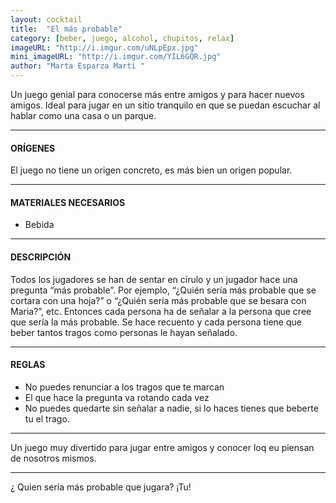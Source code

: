 ```yaml
---
layout: cocktail
title:  "El más probable"
category: [beber, juego, alcohol, chupitos, relax]
imageURL: "http://i.imgur.com/uNLpEpx.jpg"
mini_imageURL: "http://i.imgur.com/YIL6GQR.jpg"
author: "Marta Esparza Martí "
---
```


Un juego genial para conocerse más entre amigos y para hacer nuevos amigos.  Ideal para jugar en un sitio tranquilo en que se puedan escuchar al hablar como una casa o un parque.

*******************************************************************

#### ORÍGENES
El juego no tiene un origen concreto, es más bien un origen popular.

*******************************************************************

#### MATERIALES NECESARIOS

- Bebida

*******************************************************************

#### DESCRIPCIÓN

Todos los jugadores se han de sentar en círulo y un jugador hace una pregunta “más probable”. Por ejemplo, “¿Quién sería más probable que se cortara con una hoja?” o “¿Quién sería más probable que se besara con Maria?”, etc. Entonces cada persona ha de señalar a la persona que cree que sería la más probable. Se hace recuento y cada persona tiene que beber tantos tragos como personas le hayan señalado.

*******************************************************************

#### REGLAS

- No puedes renunciar a los tragos que te marcan
- El que hace la pregunta va rotando cada vez
- No puedes quedarte sin señalar a nadie, si lo haces tienes que beberte tu el trago.

*******************************************************************

Un juego muy divertido para jugar entre amigos y conocer loq eu piensan de nosotros mismos.

*******************************************************************

¿ Quien sería más probable que jugara? ¡Tu!
